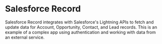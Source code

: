 # Salesforce Record

Salesforce Record integrates with Salesforce's Lightning APIs to fetch and update data for Account, Opportunity, Contact, and Lead records. This is an example of a complex app using authentication and working with data from an external service.
